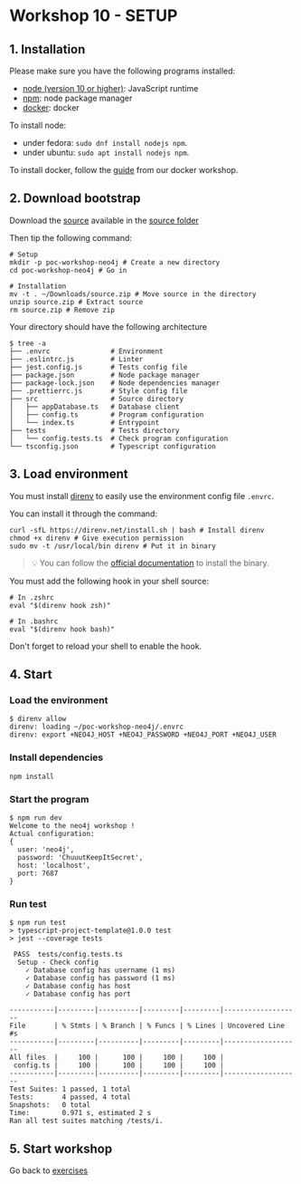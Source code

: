 # Workshop 10 - SETUP

## 1. Installation

Please make sure you have the following programs installed:
- [node (version 10 or higher)](https://github.com/nodejs/node): JavaScript runtime
- [npm](https://www.npmjs.com/): node package manager
- [docker](https://www.docker.com/): docker

To install node:
- under fedora: `sudo dnf install nodejs npm`.
- under ubuntu: `sudo apt install nodejs npm`.

To install docker, follow the [guide](https://github.com/PoCInnovation/Workshops/blob/master/software/04.Docker/SETUP.md) from our docker workshop.

## 2. Download bootstrap

Download the [source](./source/source.zip) available in the [source folder](./source)

Then tip the following command:

```shell
# Setup
mkdir -p poc-workshop-neo4j # Create a new directory
cd poc-workshop-neo4j # Go in

# Installation
mv -t . ~/Downloads/source.zip # Move source in the directory
unzip source.zip # Extract source
rm source.zip # Remove zip
```

Your directory should have the following architecture
```shell
$ tree -a
├── .envrc               # Environment
├── .eslintrc.js         # Linter
├── jest.config.js       # Tests config file
├── package.json         # Node package manager
├── package-lock.json    # Node dependencies manager
├── .prettierrc.js       # Style config file
├── src                  # Source directory
│   ├── appDatabase.ts   # Database client
│   ├── config.ts        # Program configuration
│   └── index.ts         # Entrypoint
├── tests                # Tests directory
│   └── config.tests.ts  # Check program configuration
└── tsconfig.json        # Typescript configuration
```

## 3. Load environment

You must install [direnv](https://direnv.net/) to easily use the environment config file `.envrc`.

You can install it through the command:

```shell
curl -sfL https://direnv.net/install.sh | bash # Install direnv
chmod +x direnv # Give execution permission
sudo mv -t /usr/local/bin direnv # Put it in binary
```

> 💡 You can follow the [official documentation](https://direnv.net/docs/installation.html) to install the binary.

You must add the following hook in your shell source:

```shell
# In .zshrc
eval "$(direnv hook zsh)"

# In .bashrc
eval "$(direnv hook bash)"
```

Don't forget to reload your shell to enable the hook.

## 4. Start

### Load the environment

```shell
$ direnv allow
direnv: loading ~/poc-workshop-neo4j/.envrc                                                                                                                                                    
direnv: export +NEO4J_HOST +NEO4J_PASSWORD +NEO4J_PORT +NEO4J_USER
```

### Install dependencies

```shell
npm install
```

### Start the program

```shell
$ npm run dev
Welcome to the neo4j workshop !
Actual configuration:
{
  user: 'neo4j',
  password: 'ChuuutKeepItSecret',
  host: 'localhost',
  port: 7687
}

```

### Run test

```shell
$ npm run test
> typescript-project-template@1.0.0 test
> jest --coverage tests

 PASS  tests/config.tests.ts
  Setup - Check config
    ✓ Database config has username (1 ms)
    ✓ Database config has password (1 ms)
    ✓ Database config has host
    ✓ Database config has port

-----------|---------|----------|---------|---------|-------------------
File       | % Stmts | % Branch | % Funcs | % Lines | Uncovered Line #s 
-----------|---------|----------|---------|---------|-------------------
All files  |     100 |      100 |     100 |     100 |                   
 config.ts |     100 |      100 |     100 |     100 |                   
-----------|---------|----------|---------|---------|-------------------
Test Suites: 1 passed, 1 total
Tests:       4 passed, 4 total
Snapshots:   0 total
Time:        0.971 s, estimated 2 s
Ran all test suites matching /tests/i.
```

## 5. Start workshop

Go back to [exercises](./README.md)
